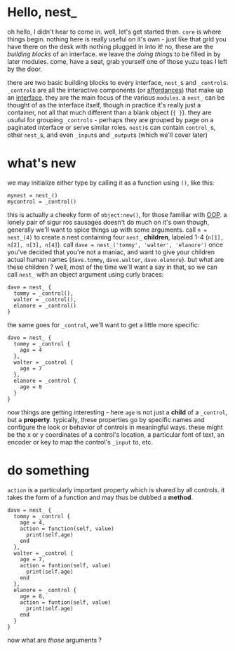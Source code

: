 # Hello, nest_

oh hello, I didn't hear to come in. well, let's get started then. `core` is where things begin. nothing here is really useful on it's own - just like that grid you have there on the desk with nothing plugged in into it! no, these are the _building blocks_ of an interface. we leave the _doing things_ to be filled in by later modules. come, have a seat, grab yourself one of those yuzu teas I left by the door.

there are two basic building blocks to every interface, `nest_`s and `_control`s. `_control`s are all the interactive components (or [affordances](https://jnd.org/affordances_and_design/)) that make up an [interface](https://en.wikipedia.org/wiki/User_interface). they are the main focus of the various `modules`. a `nest_` can be thought of as the interface itself, though in practice it's really just a container, not all that much different than a blank object (`{ }`). they are usuful for grouping `_controls` - perhaps they are grouped by page on a paginated interface or serve similar roles. `nest)`s can contain `control_`s, other `nest_`s, and even `_input`s and `_output`s (which we'll cover later)

# what's new

we may initialize either type by calling it as a function using `()`, like this:

```
mynest = nest_()
mycontrol = _control()
```

this is actually a cheeky form of `object:new()`, for those familiar with [OOP](https://en.wikipedia.org/wiki/Object-oriented_programming). a lonely pair of sigur ros sausages doesn't do much on it's own though, generally we'll want to spice things up with some arguments. call `n = nest_(4)` to create a nest containing four `nest_` **children**, labeled 1-4 (`n[1], n[2], n[3], n[4]`). call `dave = nest_('tommy', 'walter', 'elanore')` once you've decided that you're not a maniac, and want to give your children actual human names (`dave.tommy`, `dave.walter`, `dave.elanore`). but what are these children ? well, most of the time we'll want a say in that, so we can call `nest_` with an object argument using curly braces:

```
dave = nest_ {
  tommy = _control(),
  walter = _control(),
  elanore = _control()
}
```

the same goes for `_control`, we'll want to get a little more specific:

```
dave = nest_ {
  tommy = _control {
    age = 4
  },
  walter = _control {
    age = 7
  },
  elanore = _control {
    age = 8
  }
}
```

now things are getting interesting - here `age` is not just a **child** of a `_control`, but a **property**. typically, these properties go by specific names and configure the look or behavior of controls in meaningful ways. these might be the x or y coordinates of a control's location, a particular font of text, an encoder or key to map the control's `_input` to, etc. 

# do something

`action` is a particularly important property which is shared by all controls. it takes the form of a function and may thus be dubbed a **method**.

```
dave = nest_ {
  tommy = _control {
    age = 4,
    action = function(self, value)
      print(self.age)
    end
  },
  walter = _control {
    age = 7,
    action = funtion(self, value)
      print(self.age)
    end
  },
  elanore = _control {
    age = 8,
    action = funtion(self, value)
      print(self.age)
    end
  }
}
```
now what are _those_ arguments ? 
